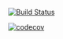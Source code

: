 [![Build Status](https://travis-ci.org/Gluggagaigir/Late-term-Assignment.png)](https://travis-ci.org/Gluggagaigir/Late-term-Assignment)

[![codecov](https://codecov.io/gh/Gluggagaigir/Late-term-Assignment/branch/master/graphs/sunburst.svg)](https://codecov.io/gh/Gluggagaigir/Late-term-Assignment)
